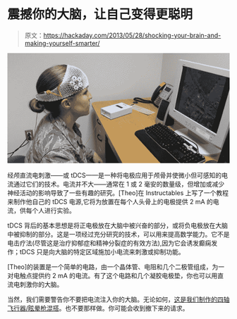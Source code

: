 # 震撼你的大脑，让自己变得更聪明

> 原文：<https://hackaday.com/2013/05/28/shocking-your-brain-and-making-yourself-smarter/>

![tds](img/316fb4e362844c2865ec5f825bc9b021.png)

经颅直流电刺激——或 tDCS——是一种将电极应用于颅骨并使微小但可感知的电流通过它们的技术。电流并不大——通常在 1 或 2 毫安的数量级，但增加或减少神经活动的影响导致了一些有趣的研究。[Theo]在 Instructables 上写了一个教程来制作他自己的 tDCS 电源,它将为放置在每个人头骨上的电极提供 2 mA 的电流，供每个人进行实验。

tDCS 背后的基本思想是将正电极放在大脑中被兴奋的部分，或将负电极放在大脑中被抑制的部分。这是一项经过充分研究的技术，可以用来提高数学能力。它不是电击疗法(尽管这是治疗抑郁症和精神分裂症的有效方法),因为它会诱发癫痫发作；tDCS 只是向大脑的特定区域施加小电流来刺激或抑制功能。

[Theo]的装置是一个简单的电路，由一个晶体管、电阻和几个二极管组成，为一对电触点提供约 2 mA 的电流。有了这个电路和几个凝胶电极垫，你也可以用直流电刺激你的大脑。

当然，我们需要警告你不要把电流注入你的大脑。无论如何，[这是我们制作的四轴飞行器/眩晕枪混搭](http://hackaday.com/2012/08/27/the-taserdrone-a-shocking-mod-for-the-ar-drone/)。也不要那样做。你可能会收到撤下来的请求。
